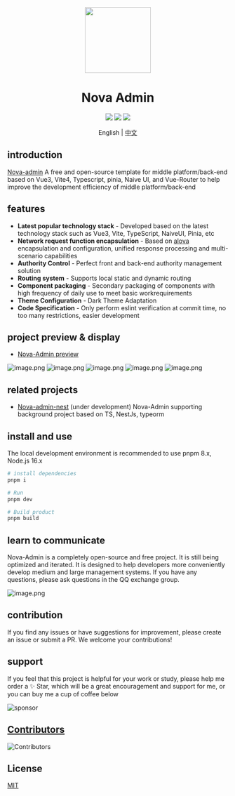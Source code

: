 <div align="center">
<img src="https://s2.loli.net/2023/10/27/WzQ4JLNV5epKh6X.png" style="width:150px"/>
    <h1>Nova Admin</h1>
</div>

<div align="center">
    <img src="https://img.shields.io/github/license/chansee97/nova-admin"/>
    <img src="https://img.shields.io/github/stars/chansee97/nova-admin"/>
    <img src="https://img.shields.io/github/forks/chansee97/nova-admin"/>
</div>

<div align='center'>

  English |  [中文](./README.zh-CN.md)
</div>

## introduction

[Nova-admin](https://github.com/chansee97/nova-admin) A free and open-source template for middle platform/back-end based on Vue3, Vite4, Typescript, pinia, Naive UI, and Vue-Router to help improve the development efficiency of middle platform/back-end

## features

- **Latest popular technology stack** - Developed based on the latest technology stack such as Vue3, Vite, TypeScript, NaiveUI, Pinia, etc
- **Network request function encapsulation** - Based on [alova](https://alova.js.org/) encapsulation and configuration, unified response processing and multi-scenario capabilities
- **Authority Control** - Perfect front and back-end authority management solution
- **Routing system** - Supports local static and dynamic routing
- **Component packaging** - Secondary packaging of components with high frequency of daily use to meet basic workrequirements
- **Theme Configuration** - Dark Theme Adaptation
- **Code Specification** - Only perform eslint verification at commit time, no too many restrictions, easier development

## project preview & display

- [Nova-Admin preview](https://admin-nova.vercel.app/)

![image.png](https://s2.loli.net/2023/10/10/YATI4y9kNOFDr6i.png)
![image.png](https://s2.loli.net/2023/10/10/2D7o5hpdTVlOY3y.png)
![image.png](https://s2.loli.net/2023/10/10/tmRANIG7JkFUS9K.png)
![image.png](https://s2.loli.net/2023/10/10/cy8nrv1kSLpjCT9.png)
![image.png](https://s2.loli.net/2023/10/10/rACdG2fUI6oJN7H.png)

## related projects

- [Nova-admin-nest](https://github.com/chansee97/nove-admin-nest) (under development) Nova-Admin supporting background project based on TS, NestJs, typeorm

## install and use

The local development environment is recommended to use pnpm 8.x, Node.js 16.x

```bash
# install dependencies
pnpm i

# Run
pnpm dev

# Build product
pnpm build

```

## learn to communicate

Nova-Admin is a completely open-source and free project. It is still being optimized and iterated. It is designed to help developers more conveniently develop medium and large management systems. If you have any questions, please ask questions in the QQ exchange group.

![image.png](https://s2.loli.net/2023/08/26/PQJjURT7V46Lw2d.png)

## contribution

If you find any issues or have suggestions for improvement, please create an issue or submit a PR. We welcome your contributions!

## support

If you feel that this project is helpful for your work or study, please help me order a ✨ Star, which will be a great encouragement and support for me, or you can buy me a cup of coffee below

![sponsor](https://cdn.jsdelivr.net/gh/chansee97/static/sponsor.png)

## [Contributors](https://github.com/chansee97/nova-admin/graphs/contributors)

![Contributors](https://contrib.rocks/image?repo=chansee97/nova-admin)

## License

[MIT](LICENSE)
